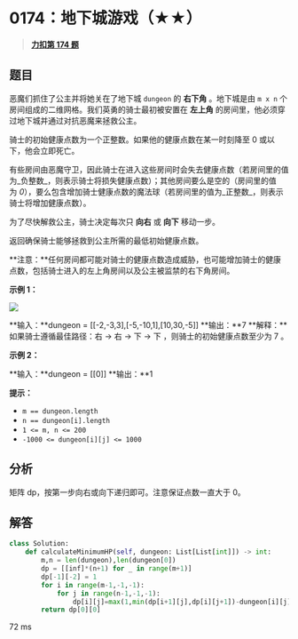 # 0174：地下城游戏（★★）


> <u>**[力扣第 174 题](https://leetcode.cn/problems/dungeon-game/)**</u>

## 题目

恶魔们抓住了公主并将她关在了地下城 `dungeon` 的 **右下角** 。地下城是由 `m x n` 个房间组成的二维网格。我们英勇的骑士最初被安置在 **左上角** 的房间里，他必须穿过地下城并通过对抗恶魔来拯救公主。

骑士的初始健康点数为一个正整数。如果他的健康点数在某一时刻降至 0 或以下，他会立即死亡。

有些房间由恶魔守卫，因此骑士在进入这些房间时会失去健康点数（若房间里的值为_负整数_，则表示骑士将损失健康点数）；其他房间要么是空的（房间里的值为 _0_），要么包含增加骑士健康点数的魔法球（若房间里的值为_正整数_，则表示骑士将增加健康点数）。

为了尽快解救公主，骑士决定每次只 **向右** 或 **向下** 移动一步。

返回确保骑士能够拯救到公主所需的最低初始健康点数。

**注意：**任何房间都可能对骑士的健康点数造成威胁，也可能增加骑士的健康点数，包括骑士进入的左上角房间以及公主被监禁的右下角房间。

**示例 1：**

![](https://assets.leetcode.com/uploads/2021/03/13/dungeon-grid-1.jpg)

**输入：**dungeon = [[-2,-3,3],[-5,-10,1],[10,30,-5]]
**输出：**7
**解释：**如果骑士遵循最佳路径：右 -> 右 -> 下 -> 下 ，则骑士的初始健康点数至少为 7 。

**示例 2：**

**输入：**dungeon = [[0]]
**输出：**1

**提示：**

- `m == dungeon.length`
- `n == dungeon[i].length`
- `1 <= m, n <= 200`
- `-1000 <= dungeon[i][j] <= 1000`
## 分析

矩阵 dp，按第一步向右或向下递归即可。注意保证点数一直大于 0。
 
## 解答

```python
class Solution:
    def calculateMinimumHP(self, dungeon: List[List[int]]) -> int:
        m,n = len(dungeon),len(dungeon[0])
        dp = [[inf]*(n+1) for _ in range(m+1)]
        dp[-1][-2] = 1
        for i in range(m-1,-1,-1):
            for j in range(n-1,-1,-1):
                dp[i][j]=max(1,min(dp[i+1][j],dp[i][j+1])-dungeon[i][j])
        return dp[0][0]
```
72 ms



